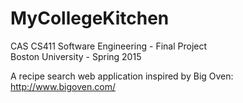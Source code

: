 # MyCollegeKitchen
CAS CS411 Software Engineering - Final Project <br>
Boston University - Spring 2015

A recipe search web application inspired by Big Oven: http://www.bigoven.com/
